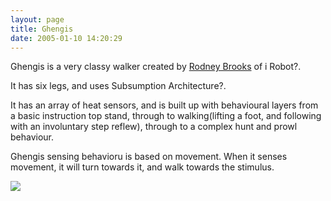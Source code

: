 ```yaml
---
layout: page
title: Ghengis
date: 2005-01-10 14:20:29
---
```

<p>Ghengis is a very classy walker created by <a class="wiki" href="/wiki/rodney_brooks.html" title="Rodney Brooks">Rodney Brooks</a> of i Robot<a class="wiki wikinew for-review" title="Create page: i Robot">?</a>.
</p>
<p>It has six legs, and uses Subsumption Architecture<a class="wiki wikinew for-review" title="Create page: Subsumption Architecture">?</a>.
</p>
<p>It has an array of heat sensors, and is built up with behavioural layers from a basic instruction top stand, through to walking(lifting a foot, and following with an involuntary step reflew), through to a complex hunt and prowl behaviour.
</p>
<p>Ghengis sensing behavioru is based on movement. When it senses movement, it will turn towards it, and walk towards the stimulus.
</p>
<p> <a class="internal" href="wiki-browse_image.php?imageId=35"> <img class="img-responsive" src="image35&amp;thumb=1"/> </a>
</p>
